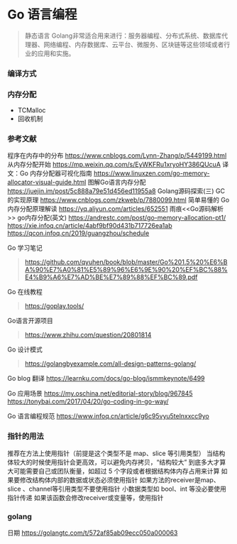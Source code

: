 <!--
 * @Descripttion: 
 * @version: 
 * @Author: WangShuaibing
 * @Date: 2020-09-27 09:26:23
 * @LastEditors: WangShuaibing
 * @LastEditTime: 2020-12-02 15:44:05
-->
# Go 语言编程
> 静态语言
> Golang非常适合用来进行：服务器编程、分布式系统、数据库代理器、网络编程、内存数据库、云平台、微服务、区块链等这些领域或者行业的应用和实施。

### 编译方式


### 内存分配
- TCMalloc
- 回收机制

### 参考文献
程序在内存中的分布 https://www.cnblogs.com/Lynn-Zhang/p/5449199.html
从内存分配开始 https://mp.weixin.qq.com/s/EyWKFRu1xryoHY386QUcuA
译文：Go 内存分配器可视化指南 https://www.linuxzen.com/go-memory-allocator-visual-guide.html
图解Go语言内存分配 https://juejin.im/post/5c888a79e51d456ed11955a8
Golang源码探索(三) GC的实现原理 https://www.cnblogs.com/zkweb/p/7880099.html
简单易懂的 Go 内存分配原理解读 https://yq.aliyun.com/articles/652551
雨痕<<Go源码解析>>
go内存分配(英文) https://andrestc.com/post/go-memory-allocation-pt1/
https://xie.infoq.cn/article/4abf9bf90d431b717726ea1ab
https://qcon.infoq.cn/2019/guangzhou/schedule

Go 学习笔记
> https://github.com/qyuhen/book/blob/master/Go%201.5%20%E6%BA%90%E7%A0%81%E5%89%96%E6%9E%90%20%EF%BC%88%E4%B9%A6%E7%AD%BE%E7%89%88%EF%BC%89.pdf


Go 在线教程
> https://goplay.tools/

Go语言开源项目
> https://www.zhihu.com/question/20801814

Go 设计模式
> https://golangbyexample.com/all-design-patterns-golang/

Go blog 翻译
https://learnku.com/docs/go-blog/ismmkeynote/6499

Go 应用场景
https://my.oschina.net/editorial-story/blog/967845
https://tonybai.com/2017/04/20/go-coding-in-go-way/

Go 语言编程规范
https://www.infoq.cn/article/g6c95vyu5telnxxcc9yo


### 指针的用法
推荐在方法上使用指针（前提是这个类型不是 map、slice 等引用类型）
当结构体较大的时候使用指针会更高效，可以避免内存拷贝，“结构较大” 到底多大才算大可能需要自己或团队衡量，如超过 5 个字段或者根据结构体内存占用来计算
如果要修改结构体内部的数据或状态必须使用指针
如果方法的receiver是map、slice 、channel等引用类型不要使用指针
小数据类型如 bool、int 等没必要使用指针传递
如果该函数会修改receiver或变量等，使用指针

### golang 
日期
https://golangtc.com/t/572af85ab09ecc050a000063